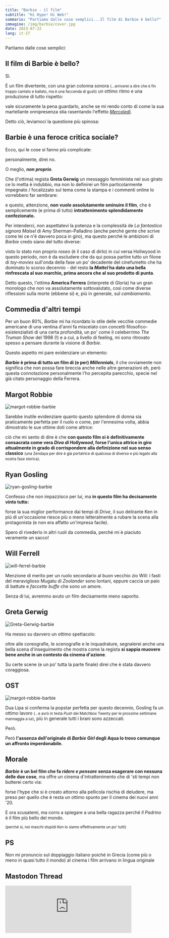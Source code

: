 ```yaml
---
title: "Barbie - il film"
subtitle: "Hi Hype! Hi Web!"
sommario: "Partiamo dalle cose semplici...Il film di Barbie è bello?"
immagine: /img/barbie/cover.jpg
date: 2023-07-22
lang: it-IT
---
```


Partiamo dalle cose semplici:

## Il film di Barbie è bello?

Sì.

È un film divertente, con una gran colonna sonora <small>(...arriverei a dire che è fin troppo cantato e ballato, ma è una faccenda di gusti)</small> un ottimo ritmo e una produzione di tutto rispetto: 

vale sicuramente la pena guardarlo, anche se mi rendo conto di come la sua martellante onnipresenza stia rasentando l'effetto [_Mercoledì_](/posts/ita/mercoledi-netflix).

Detto ciò, leviamoci la questione più spinosa:

## Barbie è una feroce critica sociale?

Ecco, qui le cose si fanno più complicate: 

personalmente, direi no. 

O meglio, **_non proprio_**.

Che (l'ottima) regista **Greta Gerwig** un messaggio femminista nel suo girato ce lo metta è indubbio, ma non lo definirei un film particolarmente impegnato / focalizzato sul tema come la stampa e i commenti online lo vorrebbero far sembrare:

e questo, attenzione, **non vuole assolutamente sminuire il film**, che è semplicemente (e prima di tutto) **intrattenimento splendidamente confezionato.** 

Per intenderci, non aspettatevi la potenza e la complessità de _La fantastica signora Maisel_ di Amy Sherman-Palladino (anche perché gente che scrive come lei ce n'è davvero poca in giro), ma questo perché le ambizioni di _Barbie_ credo siano del tutto diverse: 

visto lo stato non proprio _roseo_ (è il caso di dirlo) in cui versa Hollwyood in questo periodo, non è da escludere che da qui possa partire tutto un filone di _toy-movies_ sull'onda della fase un po' decadente del cinefumetto che ha dominato lo scorso decennio - del resto **la _Mattel_ ha dato una bella rinfrescata al suo marchio, prima ancora che al suo prodotto di punta**.

Detto questo, l'ottima **America Ferrera** (interprete di Gloria) ha un gran monologo che non va assolutamente sottovalutato, così come diverse riflessioni sulla morte (ebbene sì) e, più in generale, sul _cambiamento_.

## Commedia d'altri tempi

Per un buon 80%, _Barbie_ mi ha ricordato lo stile delle vecchie commedie americane di una ventina d'anni fa miscelato con concetti filosofico-esistenzialisti di una certa profondità, un po' come il celeberrimo _The Truman Show_ del 1998 (!) e a cui, a livello di feeling, mi sono ritrovato spesso a pensare durante la visione di _Barbie_.

Questo aspetto mi pare evidenziare un elemento: 

**_Barbie_ è prima di tutto un film di (e per) _Millennials_**, il che ovviamente non significa che non possa fare breccia anche nelle altre generazioni eh, però questa connotazione personalmente l'ho percepita parecchio, specie nel già citato personaggio della Ferrera.

## Margot Robbie

![margot-robbie-barbie](/img/barbie/margot.jpg)

Sarebbe inutile evidenziare quanto questo splendore di donna sia praticamente perfetta per il ruolo o come, per l'ennesima volta, abbia dimostrato le sue ottime doti come attrice: 

ciò che mi sento di dire è che **con questo film si è definitivamente consacrata come vera _Diva di Hollywood_, forse l'unica attrice in giro attualmente in grado di corrispondere alla definizione nel suo senso classico** <small>(una Zendaya per dire è già portatrice di qualcosa di diverso e più legato alla nostra fase storica)</small>.

## Ryan Gosling 

![ryan-gosling-barbie](/img/barbie/ryan.jpg)

Confesso che non impazzisco per lui, ma **in questo film ha decisamente vinto tutto:** 

forse la sua miglior performance dai tempi di _Drive_, il suo delirante Ken in più di un'occasione riesce più o meno letteralmente a rubare la scena alla protagonista (e non era affatto un'impresa facile).

Spero di rivederlo in altri ruoli da commedia, perché mi è piaciuto veramente un sacco!

## Will Ferrell 

![will-ferrel-barbie](/img/barbie/will.jpg)

Menzione di merito per un ruolo secondario al buon vecchio zio Will: i fasti del meraviglioso Mugatu di _Zoolander_ sono lontani, eppure caccia un paio di battute e _faccette buffe_ che sono un amore.

Senza di lui, avremmo avuto un film decisamente meno saporito.

## Greta Gerwig

![Greta-Gerwig-barbie](/img/barbie/greta.jpg)

Ha messo su davvero un ottimo spettacolo: 

oltre alle coreografie, le scenografie e le inquadrature, segnalerei anche una bella scena d'inseguimento che mostra come la regista **si sappia muovere bene anche in un contesto da cinema d'azione**.

Su certe scene (e un po' tutta la parte finale) direi che è stata davvero coraggiosa.

## OST 

![margot-robbie-barbie](/img/barbie/ost.jpg)

Dua Lipa si conferma la popstar perfetta per questo decennio, Gosling fa un ottimo lavoro <small>(...e avrò in testa _Push_ dei Matchbox Twenty per le prossime settimane mannaggia a lui)</small>, più in generale tutti i brani sono azzeccati.

Però.

Però **l'assenza dell'originale di _Barbie Girl_ degli Aqua lo trovo comunque un affronto imperdonabile.** 

## Morale

**_Barbie_ è un bel film che fa _ridere e pensare_ senza esagerare con nessuna delle due cose**, ma offre un cinema d'intrattenimento che di 'sti tempi non butterei certo via: 

forse l'hype che si è creato attorno alla pellicola rischia di deludere, ma preso per quello che è resta un ottimo spunto per il cinema dei nuovi anni '20.

E ora scusatemi, ma corro a spiegare a una bella ragazza perché _Il Padrino_ è il film più bello del mondo. 

<small>(perché sì, noi maschi stupidi Ken lo siamo effettivamente un po' tutti)</small>

## PS

Non mi pronuncio sul doppiaggio italiano poiché in Grecia (come più o meno in quasi tutto il mondo) al cinema i film arrivano in lingua originale

## Mastodon Thread

<iframe src="https://livellosegreto.it/@xabacadabra/110759895370677115/embed" class="mastodon-embed" style="max-width: 100%; border: 0" width="400" allowfullscreen="allowfullscreen"></iframe><script src="https://livellosegreto.it/embed.js" async="async"></script>